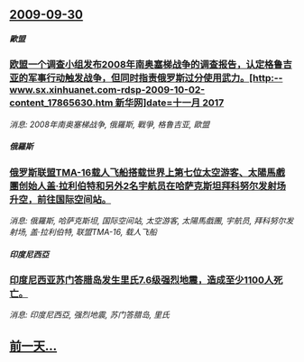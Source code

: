 ## [2009-09-30](/news/2009/09/30/index.md)

##### 歐盟
### [欧盟一个调查小组发布2008年南奥塞梯战争的调查报告，认定格鲁吉亚的军事行动触发战争，但同时指责俄罗斯过分使用武力。[http:--www.sx.xinhuanet.com-rdsp-2009-10-02-content_17865630.htm 新华网]date=十一月 2017 ](/news/2009/09/30/欧盟一个调查小组发布2008年南奥塞梯战争的调查报告-认定格鲁吉亚的军事行动触发战争-但同时指责俄罗斯过分使用武力-h.md)
_消息: 2008年南奥塞梯战争, 俄羅斯, 戰爭, 格鲁吉亚, 歐盟_

##### 俄羅斯
### [俄罗斯联盟TMA-16载人飞船搭载世界上第七位太空游客、太陽馬戲團创始人盖·拉利伯特和另外2名宇航员在哈萨克斯坦拜科努尔发射场升空，前往国际空间站。](/news/2009/09/30/俄罗斯联盟TMA-16载人飞船搭载世界上第七位太空游客-太陽馬戲團创始人盖-拉利伯特和另外2名宇航员在哈萨克斯坦拜科努尔.md)
_消息: 俄羅斯, 哈萨克斯坦, 国际空间站, 太空游客, 太陽馬戲團, 宇航员, 拜科努尔发射场, 盖·拉利伯特, 联盟TMA-16, 载人飞船_

##### 印度尼西亞
### [印度尼西亚苏门答腊岛发生里氏7.6级强烈地震，造成至少1100人死亡。](/news/2009/09/30/印度尼西亚苏门答腊岛发生里氏76级强烈地震-造成至少1100人死亡.md)
_消息: 印度尼西亞, 强烈地震, 苏门答腊岛, 里氏_

## [前一天...](/news/2009/09/29/index.md)

